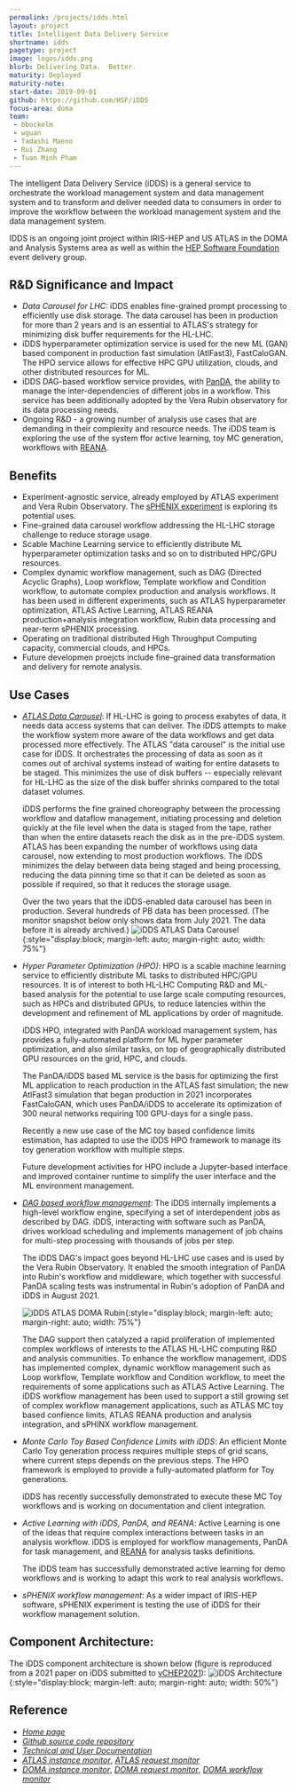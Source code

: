 ```yaml
---
permalink: /projects/idds.html
layout: project
title: Intelligent Data Delivery Service
shortname: idds
pagetype: project
image: logos/idds.png
blurb: Delivering Data.  Better.
maturity: Deployed
maturity-note:
start-date: 2019-09-01
github: https://github.com/HSF/iDDS
focus-area: doma
team:
 - bbockelm
 - wguan
 - Tadashi Maeno
 - Rui Zhang
 - Tuan Minh Pham
---
```


The intelligent Data Delivery Service (iDDS) is a general service to orchestrate the workload management system and data management system and to transform and deliver needed data to consumers in order to improve the workflow between the workload management system and the data management system.

IDDS is an ongoing joint project within IRIS-HEP and US ATLAS in the DOMA and
Analysis Systems area as well as within the [HEP Software Foundation](https://hepsoftwarefoundation.org/)
event delivery group.

## R&D Significance and Impact
* *Data Carousel for LHC:* iDDS enables fine-grained prompt processing to efficiently use disk storage. The data carousel has been in production for more than 2 years and is an essential to ATLAS's strategy for minimizing disk buffer requirements for the HL-LHC.
* iDDS hyperparameter optimization service is used for the new ML (GAN) based component in production fast simulation (AtlFast3), FastCaloGAN. The HPO service allows for effective HPC GPU utilization, clouds, and other distributed resources for ML.
* iDDS DAG-based workflow service provides, with [PanDA](https://panda-wms.readthedocs.io/en/latest/), the ability to manage the inter-dependencies of different jobs in a workflow.  This service has been additionally adopted by the Vera Rubin observatory for its data processing needs.
* Ongoing R&D - a growing number of analysis use cases that are demanding in their complexity and resource needs.  The iDDS team is exploring the use of the system ffor active learning, toy MC generation, workflows with [REANA](https://reanahub.io/).

## Benefits
* Experiment-agnostic service, already employed by ATLAS experiment and Vera Rubin Observatory.  The [sPHENIX experiment](https://www.sphenix.bnl.gov/) is exploring its potential uses.
* Fine-grained data carousel workflow addressing the HL-LHC storage challenge to reduce storage usage.
* Scable Machine Learning service to efficiently distribute ML hyperparameter optimization tasks and so on to distributed HPC/GPU resources.
* Complex dynamic workflow management, such as DAG (Directed Acyclic Graphs), Loop workflow, Template workflow and Condition workflow, to automate complex production and analysis workflows. It has been used in different experiments, such as ATLAS hyperparameter optimization, ATLAS Active Learning, ATLAS REANA production+analysis integration workflow, Rubin data processing and near-term sPHENIX processing.
* Operating on traditional distributed High Throughput Computing capacity, commercial clouds, and HPCs.
* Future developmen proejcts include fine-grained data transformation and delivery for remote analysis.

## Use Cases

 * *[ATLAS Data Carousel](https://aipanda181.cern.ch/monitor/)*:
    If HL-LHC is going to process exabytes of data, it needs data access systems
that can deliver.  The iDDS attempts to make the workflow system more aware of
the data workflows and get data processed more effectively. The ATLAS "data carousel"
 is the initial use case for iDDS. It orchestrates the processing of data as soon as
 it comes out of archival systems instead of waiting for entire datasets to be staged.  This minimizes
the use of disk buffers -- especially relevant for HL-LHC as the size of the
disk buffer shrinks compared to the total dataset volumes.

   iDDS performs the fine grained choreography between the processing workflow and dataflow management, initiating processing and deletion quickly at the file level when the data is staged from the tape, rather than when the entire datasets reach the disk as in the pre-iDDS system.
   ATLAS has been expanding the number of workflows using data carousel, now extending to most production workflows. The iDDS minimizes the delay between data being staged and being processing, reducing the data pinning time so that it can be deleted as soon as possible if required, so that it reduces the storage usage.

   Over the two years that the iDDS-enabled data carousel has been in production. Several hundreds of PB data has been processed.
   (The monitor snapshot below only shows data from July 2021. The data before it is already archived.)
   ![iDDS ATLAS Data Carousel](/assets/images/idds_atlas_data_carousel.jpg){:style="display:block; margin-left: auto; margin-right: auto; width: 75%"}


 * *Hyper Parameter Optimization (HPO)*:
   HPO is a scable machine learning service to efficiently distribute ML tasks to distributed HPC/GPU resources. It is of interest to both HL-LHC Computing R&D and ML-based analysis for the potential to use large scale computing resources, such as HPCs and distributed GPUs, to reduce latencies within the development and refinement of ML applications by order of magnitude.

   iDDS HPO, integrated with PanDA workload management system, has provides a fully-automated platform for ML hyper parameter optimization, and also similar tasks, on top of geographically distributed GPU resources on the grid, HPC, and clouds.

   The PanDA/iDDS based ML service is the basis for optimizing the first ML application to reach production in the ATLAS fast simulation; the new AtlFast3 simulation that began production in 2021 incorporates FastCaloGAN, which uses PanDA/iDDS to accelerate its optimization of 300 neural networks requiring 100 GPU-days for a single pass.

   Recently a new use case of the MC toy based confidence limits estimation, has adapted to use the iDDS HPO framework to manage its toy generation workflow with multiple steps.

   Future development activities for HPO include a Jupyter-based interface and improved container runtime to simplify the user interface and the ML environment management.

 * *[DAG based workflow management](https://aipanda017.cern.ch/monitor/dashboard.html)*:
   The iDDS internally implements a high-level workflow engine, specifying a set of
   interdependent jobs as described by DAG. iDDS, interacting
   with software such as PanDA, drives workload scheduling and implements
   management of job chains for multi-step processing with thousands of jobs
   per step.

   The iDDS DAG's impact goes beyond HL-LHC use cases and is used by the Vera Rubin Observatory.
   It enabled the smooth integration of PanDA into Rubin's
   workflow and middleware, which together with successful PanDA scaling tests was instrumental
   in Rubin's adoption of PanDA and iDDS in August 2021.

   ![iDDS ATLAS DOMA Rubin](/assets/images/idds_doma_rubin.jpg){:style="display:block; margin-left: auto; margin-right: auto; width: 75%"}

   The DAG support then catalyzed a rapid proliferation of implemented complex workflows
   of interests to the ATLAS HL-LHC computing R&D and analysis communities. To enhance the
   workflow management, iDDS has implemented complex, dynamic workflow management such as
   Loop workflow, Template workflow and Condition workflow, to meet the requirements of
   some applications such as ATLAS Active Learning. The iDDS workflow management has been used
   to support a still growing set of complex workflow management applications, such as
   ATLAS MC toy based confience limits, ATLAS REANA production and analysis integration, and sPHINX workflow management.

 * *Monte Carlo Toy Based Confidence Limits with iDDS*: An efficient Monte Carlo
   Toy generation process requires multiple steps of grid scans, where current steps
   depends on the previous steps. The HPO framework is employed to provide a
   fully-automated platform for Toy generations.

   iDDS has recently successfully demonstrated to execute these MC Toy workflows and is working on documentation and client integration.

 * *Active Learning with iDDS, PanDA, and REANA*: Active Learning is one of the ideas
   that require complex interactions between tasks in an analysis workflow. iDDS is employed
   for workflow managements, PanDA for task management, and [REANA](https://reanahub.io/) for
   analysis tasks definitions.

   The iDDS team has successfully demonstrated active learning for demo workflows and is working to adapt this
   work to real analysis workflows.

 * *sPHENIX workflow management*: As a wider impact of IRIS-HEP software, sPHENIX experiment is testing the use of iDDS for
   their workflow management solution.

## Component Architecture:

The iDDS component architecture is shown below (figure is reproduced from a 2021 paper on iDDS submitted to [vCHEP2021](https://arxiv.org/pdf/2103.00523.pdf)):
![iDDS Architecture](/assets/images/idds_architecture.png){:style="display:block; margin-left: auto; margin-right: auto; width: 50%"}

## Reference
 * *[Home page](https://iddsserver.cern.ch/website/)*
 * *[Github source code repository](https://github.com/HSF/iDDS)*
 * *[Technical and User Documentation](https://idds.readthedocs.io)*
 * *[ATLAS instance monitor](https://aipanda181.cern.ch/monitor/)*, *[ATLAS request monitor](https://bigpanda.cern.ch/idds)*
 * *[DOMA instance monitor](https://aipanda017.cern.ch/monitor/dashboard.html)*, *[DOMA request monitor](https://panda-doma.cern.ch/idds/)*, *[DOMA workflow monitor](https://panda-doma.cern.ch/idds/wfprogress/)*

